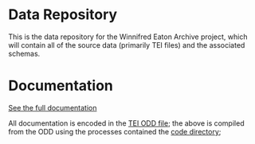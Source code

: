 

# Data Repository

This is the data repository for the Winnifred Eaton Archive project, which will contain all of the source data (primarily TEI files) and the associated schemas.


# Documentation

[See the full documentation](https://winnifredeatonarchive.github.io/wea/documentation.html)

All documentation is encoded in the [TEI ODD file](sch/wea.odd); the above is compiled from the ODD using the processes contained the [code directory](code);
   
  